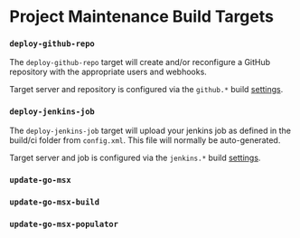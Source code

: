 # Project Maintenance Build Targets

### `deploy-github-repo`

The `deploy-github-repo` target will create and/or reconfigure a GitHub repository with the appropriate users
and webhooks.

Target server and repository is configured via the `github.*` build [settings](config.md#github).

### `deploy-jenkins-job`

The `deploy-jenkins-job` target will upload your jenkins job as defined in the build/ci folder from `config.xml`.
This file will normally be auto-generated.

Target server and job is configured via the `jenkins.*` build [settings](config.md#jenkins).

### `update-go-msx`

### `update-go-msx-build`

### `update-go-msx-populator`

